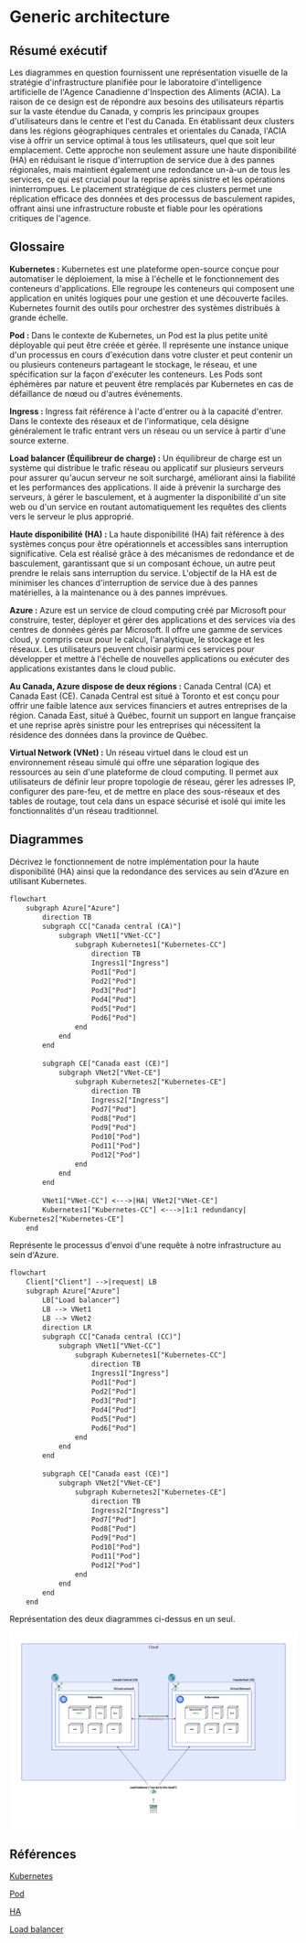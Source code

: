 # Generic architecture

## Résumé exécutif

Les diagrammes en question fournissent une représentation visuelle de la
stratégie d'infrastructure planifiée pour le laboratoire d'intelligence
artificielle de l'Agence Canadienne d'Inspection des Aliments (ACIA). La raison
de ce design est de répondre aux besoins des utilisateurs répartis sur la vaste
étendue du Canada, y compris les principaux groupes d'utilisateurs dans le
centre et l'est du Canada. En établissant deux clusters dans les régions
géographiques centrales et orientales du Canada, l'ACIA vise à offrir un service
optimal à tous les utilisateurs, quel que soit leur emplacement. Cette approche
non seulement assure une haute disponibilité (HA) en réduisant le risque
d'interruption de service due à des pannes régionales, mais maintient également
une redondance un-à-un de tous les services, ce qui est crucial pour la
reprise après sinistre et les opérations ininterrompues. Le placement
stratégique de ces clusters permet une réplication efficace des données et
des processus de basculement rapides, offrant ainsi une infrastructure robuste
et fiable pour les opérations critiques de l'agence.

## Glossaire

**Kubernetes :** Kubernetes est une plateforme open-source conçue pour
automatiser le déploiement, la mise à l'échelle et le fonctionnement des
conteneurs d'applications. Elle regroupe les conteneurs qui composent une
application en unités logiques pour une gestion et une découverte faciles.
Kubernetes fournit des outils pour orchestrer des systèmes distribués
à grande échelle.

**Pod :** Dans le contexte de Kubernetes, un Pod est la plus petite unité
déployable qui peut être créée et gérée. Il représente une instance unique
d'un processus en cours d'exécution dans votre cluster et peut contenir un ou
plusieurs conteneurs partageant le stockage, le réseau, et une spécification
sur la façon d'exécuter les conteneurs. Les Pods sont éphémères par nature et
peuvent être remplacés par Kubernetes en cas de défaillance de nœud ou
d'autres événements.

**Ingress :** Ingress fait référence à l'acte d'entrer ou à la capacité
d'entrer. Dans le contexte des réseaux et de l'informatique, cela désigne
généralement le trafic entrant vers un réseau ou un service à partir d'une
source externe.

**Load balancer (Équilibreur de charge) :** Un équilibreur de charge est un
système qui distribue le trafic réseau ou applicatif sur plusieurs serveurs pour
assurer qu'aucun serveur ne soit surchargé, améliorant ainsi la fiabilité et
les performances des applications. Il aide à prévenir la surcharge des serveurs,
à gérer le basculement, et à augmenter la disponibilité d'un site web ou d'un
service en routant automatiquement les requêtes des clients vers le serveur
le plus approprié.

**Haute disponibilité (HA) :** La haute disponibilité (HA) fait référence à des
systèmes conçus pour être opérationnels et accessibles sans interruption
significative. Cela est réalisé grâce à des mécanismes de redondance et de
basculement, garantissant que si un composant échoue, un autre peut prendre le
relais sans interruption du service. L'objectif de la HA est de minimiser les
chances d'interruption de service due à des pannes matérielles, à la maintenance
ou à des pannes imprévues.

**Azure :** Azure est un service de cloud computing créé par Microsoft pour
construire, tester, déployer et gérer des applications et des services via
des centres de données gérés par Microsoft. Il offre une gamme de services
cloud, y compris ceux pour le calcul, l'analytique, le stockage et les réseaux.
Les utilisateurs peuvent choisir parmi ces services pour développer et mettre
à l'échelle de nouvelles applications ou exécuter des applications existantes
dans le cloud public.

**Au Canada, Azure dispose de deux régions :** Canada Central (CA) et Canada
East (CE). Canada Central est situé à Toronto et est conçu pour offrir une
faible latence aux services financiers et autres entreprises de la région.
Canada East, situé à Québec, fournit un support en langue française et une
reprise après sinistre pour les entreprises qui nécessitent la résidence des
données dans la province de Québec.

**Virtual Network (VNet) :** Un réseau virtuel dans le cloud est un
environnement réseau simulé qui offre une séparation logique des ressources
au sein d'une plateforme de cloud computing. Il permet aux utilisateurs de
définir leur propre topologie de réseau, gérer les adresses IP, configurer
des pare-feu, et de mettre en place des sous-réseaux et des tables de routage,
tout cela dans un espace sécurisé et isolé qui imite les fonctionnalités d'un
réseau traditionnel.

## Diagrammes

Décrivez le fonctionnement de notre implémentation pour la haute disponibilité
(HA) ainsi que la redondance des services au sein d'Azure en utilisant
Kubernetes.

```mermaid
flowchart
    subgraph Azure["Azure"]
        direction TB
        subgraph CC["Canada central (CA)"]
            subgraph VNet1["VNet-CC"]
                subgraph Kubernetes1["Kubernetes-CC"]
                    direction TB
                    Ingress1["Ingress"]
                    Pod1["Pod"]
                    Pod2["Pod"]
                    Pod3["Pod"]
                    Pod4["Pod"]
                    Pod5["Pod"]
                    Pod6["Pod"]
                end
            end
        end

        subgraph CE["Canada east (CE)"]
            subgraph VNet2["VNet-CE"]
                subgraph Kubernetes2["Kubernetes-CE"]
                    direction TB
                    Ingress2["Ingress"]
                    Pod7["Pod"]
                    Pod8["Pod"]
                    Pod9["Pod"]
                    Pod10["Pod"]
                    Pod11["Pod"]
                    Pod12["Pod"]
                end
            end
        end

        VNet1["VNet-CC"] <--->|HA| VNet2["VNet-CE"]
        Kubernetes1["Kubernetes-CC"] <--->|1:1 redundancy| Kubernetes2["Kubernetes-CE"]
    end
```

Représente le processus d'envoi d'une requête à notre infrastructure au sein
d'Azure.

```mermaid
flowchart
    Client["Client"] -->|request| LB
    subgraph Azure["Azure"]
        LB["Load balancer"]
        LB --> VNet1
        LB --> VNet2
        direction LR
        subgraph CC["Canada central (CC)"]
            subgraph VNet1["VNet-CC"]
                subgraph Kubernetes1["Kubernetes-CC"]
                    direction TB
                    Ingress1["Ingress"]
                    Pod1["Pod"]
                    Pod2["Pod"]
                    Pod3["Pod"]
                    Pod4["Pod"]
                    Pod5["Pod"]
                    Pod6["Pod"]
                end
            end
        end

        subgraph CE["Canada east (CE)"]
            subgraph VNet2["VNet-CE"]
                subgraph Kubernetes2["Kubernetes-CE"]
                    direction TB
                    Ingress2["Ingress"]
                    Pod7["Pod"]
                    Pod8["Pod"]
                    Pod9["Pod"]
                    Pod10["Pod"]
                    Pod11["Pod"]
                    Pod12["Pod"]
                end
            end
        end
    end
```

Représentation des deux diagrammes ci-dessus en un seul.

![Diagram](../img/ha-redundancy-lb.png)

## Références

[Kubernetes](https://kubernetes.io/docs/concepts/overview/)

[Pod](https://kubernetes.io/docs/concepts/workloads/pods/)

[HA](https://www.techtarget.com/searchdatacenter/definition/high-availability)

[Load balancer](https://www.nginx.com/resources/glossary/load-balancing/)
